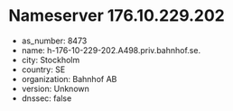 # Nameserver 176.10.229.202

* as_number: 8473
* name: h-176-10-229-202.A498.priv.bahnhof.se.
* city: Stockholm
* country: SE
* organization: Bahnhof AB
* version: Unknown
* dnssec: false
